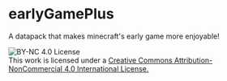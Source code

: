 # earlyGamePlus
A datapack that makes minecraft's early game more enjoyable!



![BY-NC 4.0 License](https://i.creativecommons.org/l/by-nc/4.0/88x31.png "BY-NC 4.0 License") <br>
This work is licensed under a [Creative Commons Attribution-NonCommercial 4.0 International License.](https://creativecommons.org/licenses/by-nc/4.0/legalcode)
